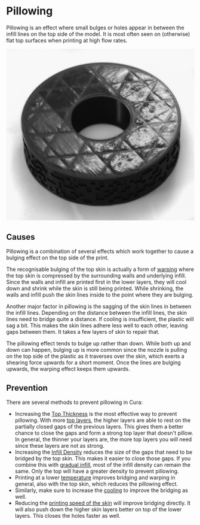 Pillowing
====
Pillowing is an effect where small bulges or holes appear in between the infill lines on the top side of the model. It is most often seen on (otherwise) flat top surfaces when printing at high flow rates.

![Severe bulges and small holes in the surface](../images/pillowing.jpg)

Causes
----
Pillowing is a combination of several effects which work together to cause a bulging effect on the top side of the print.

The recognisable bulging of the top skin is actually a form of [warping](warping.md) where the top skin is compressed by the surrounding walls and underlying infill. Since the walls and infill are printed first in the lower layers, they will cool down and shrink while the skin is still being printed. While shrinking, the walls and infill push the skin lines inside to the point where they are bulging.

Another major factor in pillowing is the sagging of the skin lines in between the infill lines. Depending on the distance between the infill lines, the skin lines need to bridge quite a distance. If cooling is insufficient, the plastic will sag a bit. This makes the skin lines adhere less well to each other, leaving gaps between them. It takes a few layers of skin to repair that.

The pillowing effect tends to bulge up rather than down. While both up and down can happen, bulging up is more common since the nozzle is pulling on the top side of the plastic as it traverses over the skin, which exerts a shearing force upwards for a short moment. Once the lines are bulging upwards, the warping effect keeps them upwards.

Prevention
----
There are several methods to prevent pillowing in Cura:
* Increasing the [Top Thickness](../top_bottom/top_thickness.md) is the most effective way to prevent pillowing. With more [top layers](../top_bottom/top_layers.md), the higher layers are able to rest on the partially closed gaps of the previous layers. This gives them a better chance to close the gaps and form a strong top layer that doesn't pillow. In general, the thinner your layers are, the more top layers you will need since these layers are not as strong.
* Increasing the [Infill Density](../infill/infill_sparse_density.md) reduces the size of the gaps that need to be bridged by the top skin. This makes it easier to close those gaps. If you combine this with [gradual infill](../infill/gradual_infill_steps.md), most of the infill density can remain the same. Only the top will have a greater density to prevent pillowing.
* Printing at a lower [temperature](../material/material_print_temperature.md) improves bridging and warping in general, also with the top skin, which reduces the pillowing effect.
* Similarly, make sure to increase the [cooling](../cooling/cool_fan_speed.md) to improve the bridging as well.
* Reducing the [printing speed of the skin](../speed/speed_topbottom.md) will improve bridging directly. It will also push down the higher skin layers better on top of the lower layers. This closes the holes faster as well.